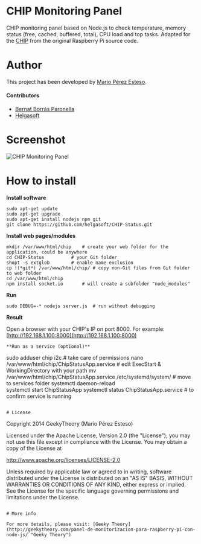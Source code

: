 CHIP Monitoring Panel
=====================
 
CHIP monitoring panel based on Node.js to check temperature, memory status (free, cached, buffered, total), CPU load and top tasks. 
Adapted for the [CHIP](http://getchip.com/pages/chip "CHIP") from the original Raspberry Pi source code.

# Author

This project has been developed by [Mario Pérez Esteso](http://github.com/marioperezesteso "Mario Pérez Esteso").
 
#### Contributors

* [Bernat Borrás Paronella](http://github.com/alorma "Bernat Borrás Paronella")
* [Helgasoft](http://www.helgasoft.com "Helgasoft")
 
# Screenshot
![CHIP Monitoring Panel](https://raw.githubusercontent.com/helgasoft/CHIP-Status/master/chip-status.png "CHIP Monitoring Panel")

# How to install

**Install software**
~~~ 
sudo apt-get update 
sudo apt-get upgrade
sudo apt-get install nodejs npm git
git clone https://github.com/helgasoft/CHIP-Status.git
~~~
**Install web pages/modules**
~~~ 
mkdir /var/www/html/chip	# create your web folder for the application, could be anywhere
cd CHIP-Status			# your Git folder
shopt -s extglob		# enable name exclusion
cp !(*git*) /var/www/html/chip/	# copy non-Git files from Git folder to web folder
cd /var/www/html/chip		
npm install socket.io   	# will create a subfolder "node_modules"
~~~
**Run**
~~~
sudo DEBUG=-* nodejs server.js	# run without debugging
~~~
**Result**

Open a browser with your CHIP's IP on port 8000. For example: [http://192.168.1.100:8000](http://192.168.1.100:8000)

~~~
**Run as a service (optional)**
~~~
sudo adduser chip i2c		# take care of permissions
nano /var/www/html/chip/ChipStatusApp.service	# edit ExecStart & WorkingDirectory with your path
mv /var/www/html/chip/ChipStatusApp.service /etc/systemd/system/	# move to services folder
systemctl daemon-reload		
systemctl start ChipStatusApp
systemctl status ChipStatusApp.service	# to confirm service is running
~~~

# License
~~~~~~
Copyright 2014 GeekyTheory (Mario Pérez Esteso)

Licensed under the Apache License, Version 2.0 (the "License");
you may not use this file except in compliance with the License.
You may obtain a copy of the License at

   http://www.apache.org/licenses/LICENSE-2.0

Unless required by applicable law or agreed to in writing, software
distributed under the License is distributed on an "AS IS" BASIS,
WITHOUT WARRANTIES OR CONDITIONS OF ANY KIND, either express or implied.
See the License for the specific language governing permissions and
limitations under the License.
~~~~~~~

# More info

For more details, please visit: [Geeky Theory](http://geekytheory.com/panel-de-monitorizacion-para-raspberry-pi-con-node-js/ "Geeky Theory")
